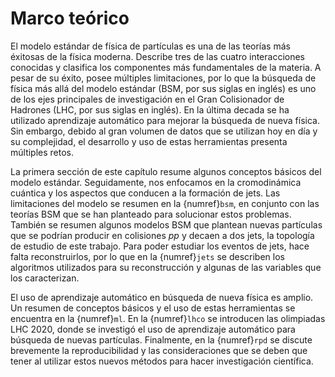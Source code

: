 # Marco teórico
El modelo estándar de física de partículas es una de las teorías más éxitosas de la física moderna. Describe tres de las cuatro interacciones conocidas y clasifica los componentes más fundamentales de la materia. A pesar de su éxito, posee múltiples limitaciones, por lo que la búsqueda de física más allá del modelo estándar (BSM, por sus siglas en inglés) es uno de los ejes principales de investigación en el Gran Colisionador de Hadrones (LHC, por sus siglas en inglés). En la última decada se ha utilizado aprendizaje automático para mejorar la búsqueda de nueva física. Sin embargo, debido al gran volumen de datos que se utilizan hoy en día y su complejidad, el desarrollo y uso de estas herramientas presenta múltiples retos. 

La primera sección de este capítulo resume algunos conceptos básicos del modelo estándar. Seguidamente, nos enfocamos en la cromodinámica cuántica y los aspectos que conducen a la formación de jets. Las limitaciones del modelo se resumen en la {numref}`bsm`, en conjunto con las teorías BSM que se han planteado para solucionar estos problemas. También se resumen algunos modelos BSM que plantean nuevas partículas que se podrían producir en colisiones *pp* y decaen a dos jets, la topología de estudio de este trabajo. Para poder estudiar los eventos de jets, hace falta reconstruirlos, por lo que en la {numref}`jets` se describen los algoritmos utilizados para su reconstrucción y algunas de las variables que los caracterizan.

El uso de aprendizaje automático en búsqueda de nueva física es amplio. Un resumen de conceptos básicos y el uso de estas herramientas se encuentra en la {numref}`ml`. En la {numref}`lhco` se introducen las olimpiadas LHC 2020, donde se investigó el uso de aprendizaje automático para búsqueda de nuevas partículas. Finalmente, en la {numref}`rpd` se discute brevemente la reproducibilidad y las consideraciones que se deben que tener al utilizar estos nuevos métodos para hacer investigación científica.
